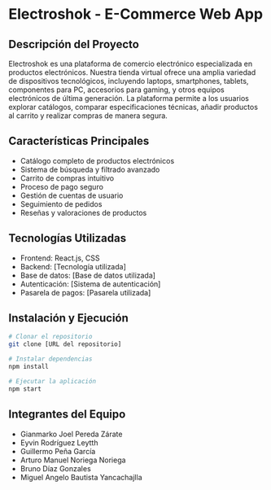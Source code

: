 # Electroshok - E-Commerce Web App

## Descripción del Proyecto

Electroshok es una plataforma de comercio electrónico especializada en productos electrónicos. Nuestra tienda virtual ofrece una amplia variedad de dispositivos tecnológicos, incluyendo laptops, smartphones, tablets, componentes para PC, accesorios para gaming, y otros equipos electrónicos de última generación. La plataforma permite a los usuarios explorar catálogos, comparar especificaciones técnicas, añadir productos al carrito y realizar compras de manera segura.

## Características Principales

- Catálogo completo de productos electrónicos
- Sistema de búsqueda y filtrado avanzado
- Carrito de compras intuitivo
- Proceso de pago seguro
- Gestión de cuentas de usuario
- Seguimiento de pedidos
- Reseñas y valoraciones de productos

## Tecnologías Utilizadas

- Frontend: React.js, CSS
- Backend: [Tecnología utilizada]
- Base de datos: [Base de datos utilizada]
- Autenticación: [Sistema de autenticación]
- Pasarela de pagos: [Pasarela utilizada]

## Instalación y Ejecución

```bash
# Clonar el repositorio
git clone [URL del repositorio]

# Instalar dependencias
npm install

# Ejecutar la aplicación
npm start
```

## Integrantes del Equipo

- Gianmarko Joel Pereda Zárate
- Eyvin Rodríguez Leytth
- Guillermo Peña García
- Arturo Manuel Noriega Noriega
- Bruno Díaz Gonzales
- Miguel Angelo Bautista Yancachajlla
